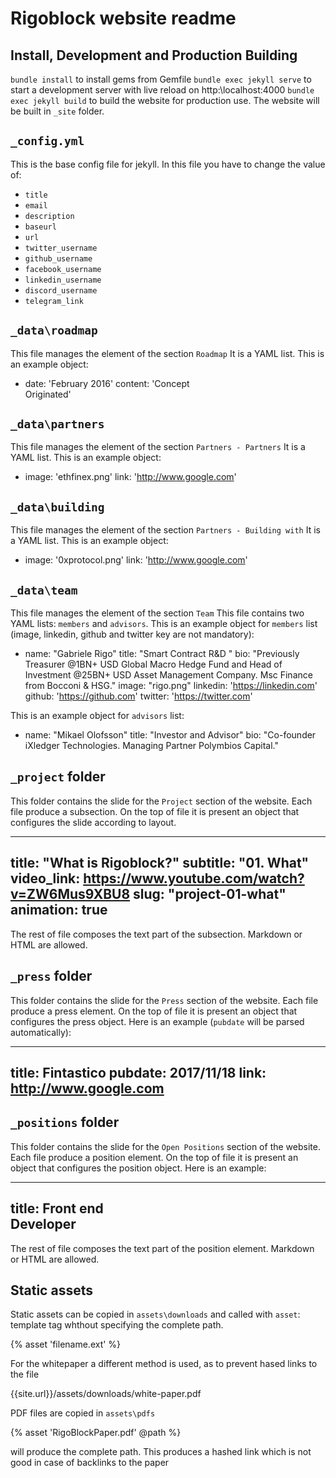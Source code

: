# Rigoblock website readme

## Install, Development and Production Building

  `bundle install` to install gems from Gemfile
  `bundle exec jekyll serve` to start a development server with live reload on http:\\localhost:4000
  `bundle exec jekyll build` to build the website for production use. The website will be built in `_site` folder.

## `_config.yml`

This is the base config file for jekyll.
In this file you have to change the value of:

  - `title`
  - `email`
  - `description`
  - `baseurl`
  - `url`
  - `twitter_username`
  - `github_username`
  - `facebook_username`
  - `linkedin_username`
  - `discord_username`
  - `telegram_link`

## `_data\roadmap`

This file manages the element of the section `Roadmap`
It is a YAML list. This is an example object:

  - date: 'February 2016'
    content: 'Concept<br />Originated'

## `_data\partners`

This file manages the element of the section `Partners - Partners`
It is a YAML list. This is an example object:

  - image: 'ethfinex.png'
    link: 'http://www.google.com'

## `_data\building`

This file manages the element of the section `Partners - Building with`
It is a YAML list. This is an example object:

  - image: '0xprotocol.png'
    link: 'http://www.google.com'

## `_data\team`

This file manages the element of the section `Team`
This file contains two YAML lists: `members` and `advisors`.
This is an example object for `members` list (image, linkedin, github and twitter key are not mandatory):

  - name: "Gabriele Rigo"
    title: "Smart Contract R&D "
    bio: "Previously Treasurer @1BN+ USD Global Macro Hedge Fund and Head of Investment @25BN+ USD Asset Management Company. Msc Finance from Bocconi & HSG."
    image: "rigo.png"
    linkedin: 'https://linkedin.com'
    github: 'https://github.com'
    twitter: 'https://twitter.com'

This is an example object for `advisors` list:

  - name: "Mikael Olofsson"
    title: "Investor and Advisor"
    bio: "Co-founder iXledger Technologies. Managing Partner Polymbios Capital."


## `_project` folder
This folder contains the slide for the `Project` section of the website.
Each file produce a subsection. On the top of file it is present an object
that configures the slide according to layout.

  ---
  title:  "What is Rigoblock?"
  subtitle: "01. What"
  video_link: https://www.youtube.com/watch?v=ZW6Mus9XBU8
  slug: "project-01-what"
  animation: true
  ---

The rest of file composes the text part of the subsection. Markdown or HTML
are allowed.

## `_press` folder
This folder contains the slide for the `Press` section of the website.
Each file produce a press element. On the top of file it is present an object
that configures the press object. Here is an example (`pubdate` will be parsed
  automatically):

  ---
  title: Fintastico
  pubdate: 2017/11/18
  link: http://www.google.com
  ---

## `_positions` folder
This folder contains the slide for the `Open Positions` section of the website.
Each file produce a position element. On the top of file it is present an object
that configures the position object. Here is an example:

  ---
  title: Front end<br />Developer
  ---
  The rest of file composes the text part of the position element. Markdown or HTML
  are allowed.

## Static assets
Static assets can be copied in `assets\downloads` and called with `asset`: template tag whthout specifying the complete path.

  {% asset 'filename.ext' %}

  For the whitepaper a different method is used, as to prevent hased links to the file
  
  {{site.url}}/assets/downloads/white-paper.pdf

PDF files are copied in `assets\pdfs`

  {% asset 'RigoBlockPaper.pdf' @path %}

  will produce the complete path.
  This produces a hashed link which is not good in case of backlinks to the paper

